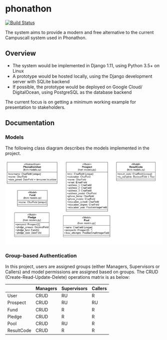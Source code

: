 # phonathon

[![Build Status](https://travis-ci.org/nguyenhuyanhh/phonathon.svg?branch=master)](https://travis-ci.org/nguyenhuyanhh/phonathon)

The system aims to provide a modern and free alternative to the current Campuscall system used in Phonathon.

## Overview

- The system would be implemented in Django 1.11, using Python 3.5+ on Linux
- A prototype would be hosted locally, using the Django development server with SQLite backend
- If possible, the prototype would be deployed on Google Cloud/ DigitalOcean, using PostgreSQL as the database backend

The current focus is on getting a minimum working example for presentation to stakeholders.

## Documentation

### Models

The following class diagram describes the models implemented in the project.

![](docs/phonathon_uml.png)

### Group-based Authentication

In this project, users are assigned groups (either Managers, Supervisors or Callers) and model permissions are assigned based on groups. The CRUD (Create-Read-Update-Delete) operations matrix is as below:

| | Managers | Supervisors | Callers
| -- | -- | -- | --
| User | CRUD | RU | R
| Prospect | CRUD | RU | RU
| Fund | CRUD | R | R
| Pledge | CRUD | R | R
| Pool | CRUD | RU | R
| ResultCode | CRUD | R | R